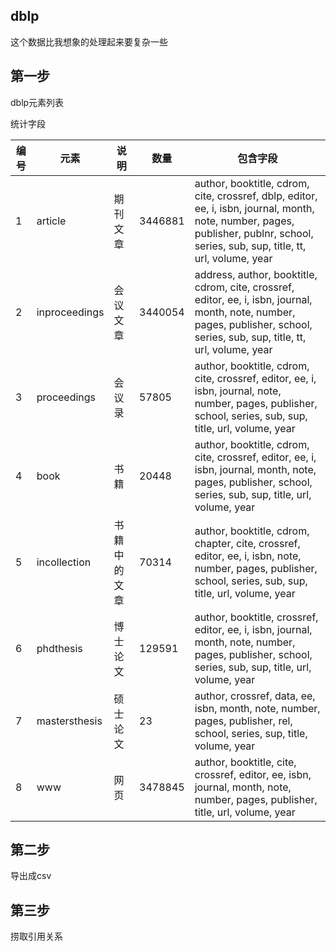 ## dblp

这个数据比我想象的处理起来要复杂一些

## 第一步

dblp元素列表

统计字段

| 编号 | 元素            | 说明     | 数量      | 包含字段                                                                                                                                                                                |
|----|---------------|--------|---------|-------------------------------------------------------------------------------------------------------------------------------------------------------------------------------------|
| 1  | article       | 期刊文章   | 3446881 | author, booktitle, cdrom, cite, crossref, dblp, editor, ee, i, isbn, journal, month, note, number, pages, publisher, publnr, school, series, sub, sup, title, tt, url, volume, year |
| 2  | inproceedings | 会议文章   | 3440054 | address, author, booktitle, cdrom, cite, crossref, editor, ee, i, isbn, journal, month, note, number, pages, publisher, school, series, sub, sup, title, tt, url, volume, year      |
| 3  | proceedings   | 会议录    | 57805   | author, booktitle, cdrom, cite, crossref, editor, ee, i, isbn, journal, note, number, pages, publisher, school, series, sub, sup, title, url, volume, year                          |
| 4  | book          | 书籍     | 20448   | author, booktitle, cdrom, cite, crossref, editor, ee, i, isbn, journal, month, note, pages, publisher, school, series, sub, sup, title, url, volume, year                           |
| 5  | incollection  | 书籍中的文章 | 70314   | author, booktitle, cdrom, chapter, cite, crossref, editor, ee, i, isbn, note, number, pages, publisher, school, series, sub, sup, title, url, volume, year                          |
| 6  | phdthesis     | 博士论文   | 129591  | author, booktitle, crossref, editor, ee, i, isbn, journal, month, note, number, pages, publisher, school, series, sub, sup, title, url, volume, year                                |
| 7  | mastersthesis | 硕士论文   | 23      | author, crossref, data, ee, isbn, month, note, number, pages, publisher, rel, school, series, sup, title, volume, year                                                              |
| 8  | www           | 网页     | 3478845 | author, booktitle, cite, crossref, editor, ee, isbn, journal, month, note, number, pages, publisher, title, url, volume, year                                                       |

## 第二步

导出成csv

## 第三步

捞取引用关系